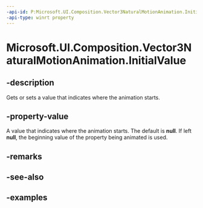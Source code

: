 ```yaml
---
-api-id: P:Microsoft.UI.Composition.Vector3NaturalMotionAnimation.InitialValue
-api-type: winrt property
---
```


<!-- Property syntax.
public IReference<Vector3> InitialValue { get;  set; }
-->

# Microsoft.UI.Composition.Vector3NaturalMotionAnimation.InitialValue

## -description

Gets or sets a value that indicates where the animation starts.

## -property-value

A value that indicates where the animation starts. The default is **null**. If left **null**, the beginning value of the property being animated is used.

## -remarks

## -see-also

## -examples

